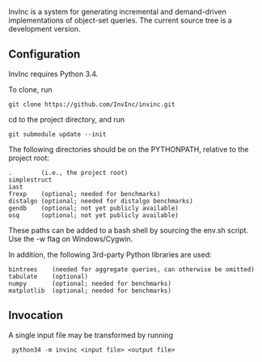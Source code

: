InvInc is a system for generating incremental and demand-driven
implementations of object-set queries. The current source tree
is a development version.

## Configuration

InvInc requires Python 3.4.

To clone, run

    git clone https://github.com/InvInc/invinc.git

cd to the project directory, and run

    git submodule update --init

The following directories should be on the PYTHONPATH, relative to
the project root:

    .        (i.e., the project root)
    simplestruct
    iast
    frexp    (optional; needed for benchmarks)
    distalgo (optional; needed for distalgo benchmarks)
    gendb    (optional; not yet publicly available)
    osq      (optional; not yet publicly available)

These paths can be added to a bash shell by sourcing the env.sh script.
Use the -w flag on Windows/Cygwin.

In addition, the following 3rd-party Python libraries are used:

    bintrees    (needed for aggregate queries, can otherwise be omitted)
    tabulate    (optional)
    numpy       (optional; needed for benchmarks)
    matplotlib  (optional; needed for benchmarks)

 ## Invocation
 
 A single input file may be transformed by running
 
     python34 -m invinc <input file> <output file>
